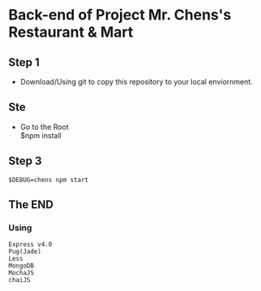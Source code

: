 # Back-end of Project Mr. Chens's Restaurant & Mart
## Step 1
- Download/Using git to copy this repository to your local enviornment.

## Ste
- Go to the Root  
    $npm install

## Step 3
    $DEBUG=chens npm start

## The END
### Using
    Express v4.0
    Pug(Jade)
    Less
    MongoDB
    MochaJS
    chaiJS
